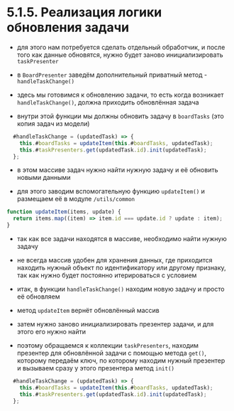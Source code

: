 # 5.1.5. Реализация логики обновления задачи

- для этого нам потребуется сделать отдельный обработчик, и после того как данные обновятся, нужно будет заново инициализировать `taskPresenter`

- в `BoardPresenter` заведём дополнительный приватный метод - `handleTaskChange()`

- здесь мы готовимся к обновлению задачи, то есть когда возникает `handleTaskChange()`, должна приходить обновлённая задача

- внутри этой функции мы должны обновить задачу в `boardTasks` (это копия задач из модели)

```js
  #handleTaskChange = (updatedTask) => {
    this.#boardTasks = updateItem(this.#boardTasks, updatedTask);
    this.#taskPresenters.get(updatedTask.id).init(updatedTask);
  };
```

- в этом массиве задач нужно найти нужную задачу и её обновить новыми данными

- для этого заводим вспомогательную функцию `updateItem()` и размещаем её в модуле `/utils/common`

```js
function updateItem(items, update) {
  return items.map((item) => item.id === update.id ? update : item);
}
```

- так как все задачи находятся в массиве, необходимо найти нужную задачу

- не всегда массив удобен для хранения данных, где приходится находить нужный объект по идентификатору или другому признаку, так как нужно будет постоянно итерироваться с условием

- итак, в функции `handleTaskChange()` находим новую задачу и просто её обновляем

- метод `updateItem` вернёт обновлённый массив

- затем нужно заново инициализировать презентер задачи, и для этого его нужно найти

- поэтому обращаемся к коллекции `taskPresenters`, находим презентер для обновлённой задачи с помощью метода `get()`, которому передаём ключ, по которому находим нужный презентер и вызываем сразу у этого презентера метод `init()`

```js
  #handleTaskChange = (updatedTask) => {
    this.#boardTasks = updateItem(this.#boardTasks, updatedTask);
    this.#taskPresenters.get(updatedTask.id).init(updatedTask);
  };
```
